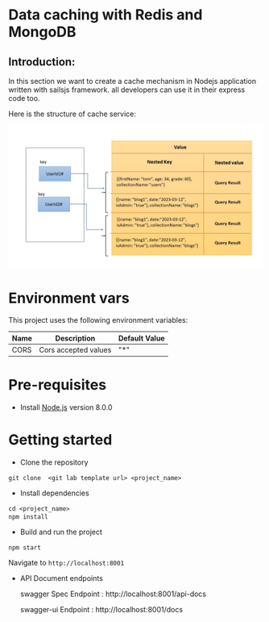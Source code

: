 # Data caching with Redis and MongoDB

## Introduction:

In this section we want to create a cache mechanism in Nodejs application written with sailsjs framework.
all developers can use it in their express code too.

Here is the structure of cache service:

![My Image](cacheDB.jpg)

# Environment vars

This project uses the following environment variables:

| Name | Description          | Default Value |
| ---- | -------------------- | ------------- |
| CORS | Cors accepted values | "\*"          |

# Pre-requisites

- Install [Node.js](https://nodejs.org/en/) version 8.0.0

# Getting started

- Clone the repository

```
git clone  <git lab template url> <project_name>
```

- Install dependencies

```
cd <project_name>
npm install
```

- Build and run the project

```
npm start
```

Navigate to `http://localhost:8001`

- API Document endpoints

  swagger Spec Endpoint : http://localhost:8001/api-docs

  swagger-ui Endpoint : http://localhost:8001/docs
